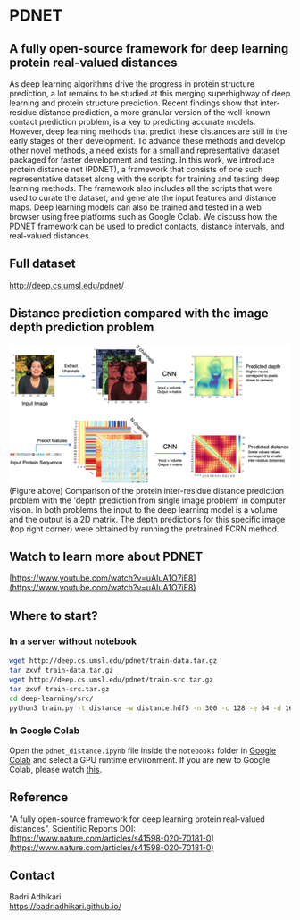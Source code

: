 # PDNET
## A fully open-source framework for deep learning protein real-valued distances

As deep learning algorithms drive the progress in protein structure prediction, a lot remains to be studied at this merging superhighway of deep learning and protein structure prediction. Recent findings show that inter-residue distance prediction, a more granular version of the well-known contact prediction problem, is a key to predicting accurate models. However, deep learning methods that predict these distances are still in the early stages of their development. To advance these methods and develop other novel methods, a need exists for a small and representative dataset packaged for faster development and testing. In this work, we introduce protein distance net (PDNET), a framework that consists of one such representative dataset along with the scripts for training and testing deep learning methods. The framework also includes all the scripts that were used to curate the dataset, and generate the input features and distance maps. Deep learning models can also be trained and tested in a web browser using free platforms such as Google Colab. We discuss how the PDNET framework can be used to predict contacts, distance intervals, and real-valued distances.

## Full dataset
http://deep.cs.umsl.edu/pdnet/  

## Distance prediction compared with the image depth prediction problem
![](./pdnet.png)
(Figure above) Comparison of the protein inter-residue distance prediction problem with the 'depth prediction from single
image problem' in computer vision. In both problems the input to the deep learning model is a volume and the
output is a 2D matrix. The depth predictions for this specific image (top right corner) were obtained by running the
pretrained FCRN method.

## Watch to learn more about PDNET
[https://www.youtube.com/watch?v=uAIuA1O7iE8](https://www.youtube.com/watch?v=uAIuA1O7iE8)

## Where to start?
### In a server without notebook
```bash
wget http://deep.cs.umsl.edu/pdnet/train-data.tar.gz
tar zxvf train-data.tar.gz
wget http://deep.cs.umsl.edu/pdnet/train-src.tar.gz
tar zxvf train-src.tar.gz
cd deep-learning/src/
python3 train.py -t distance -w distance.hdf5 -n 300 -c 128 -e 64 -d 16 -f 64 -p ../../data/ -v 0 -o 0 
```
### In Google Colab
Open the `pdnet_distance.ipynb` file inside the `notebooks` folder in [Google Colab](https://colab.research.google.com/) and select a GPU runtime environment. If you are new to Google Colab, please watch [this](https://www.youtube.com/watch?v=PVsS9WtwVB8).

## Reference
"A fully open-source framework for deep learning protein real-valued distances", Scientific Reports
DOI: [https://www.nature.com/articles/s41598-020-70181-0](https://www.nature.com/articles/s41598-020-70181-0)

## Contact
Badri Adhikari  
https://badriadhikari.github.io/  
